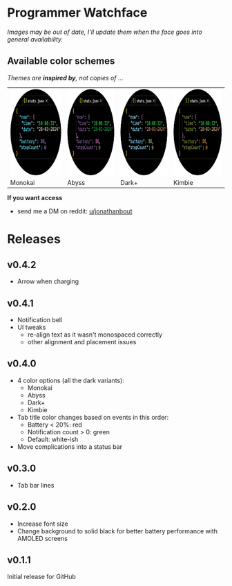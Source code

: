 # Programmer Watchface
_Images may be out of date, I'll update them when the face goes into general availability._

## Available color schemes
_Themes are **inspired by**, not copies of ..._

<div>
  <table>
    <tr>
      <td>
        <img src="images/per-theme/Monokai.png" width=200 height=200 />
      </td>
      <td>
        <img src="images/per-theme/Abyss.png" width=200 height=200 />
      </td>
      <td>
        <img src="images/per-theme/Dark-plus.png" width=200 height=200 />
      </td>
      <td>
        <img src="images/per-theme/Kimbie.png" width=200 height=200 />
      </td>
    </tr>
    <tr>
      <td>
        Monokai
      </td>
      <td>
        Abyss
      </td>
      <td>
        Dark+
      </td>
      <td>
        Kimbie
      </td>
    </tr>
  </table>
</div>

**If you want access**
- send me a DM on reddit: [u/jonathanbout](https://www.reddit.com/user/JonathanBout/)

# Releases

## v0.4.2
- Arrow when charging

## v0.4.1
- Notification bell
- UI tweaks
  - re-align text as it wasn't monospaced correctly
  - other alignment and placement issues

## v0.4.0
- 4 color options (all the dark variants):
  - Monokai
  - Abyss
  - Dark+
  - Kimbie
- Tab title color changes based on events in this order:
  - Battery < 20%: red
  - Notification count > 0: green
  - Default: white-ish
- Move complications into a status bar

## v0.3.0
- Tab bar lines

## v0.2.0
- Increase font size
- Change background to solid black for better battery performance with AMOLED screens

## v0.1.1
Initial release for GitHub
